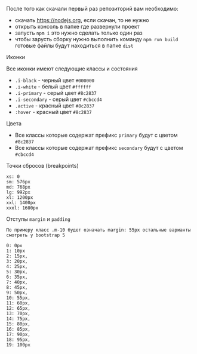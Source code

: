 После того как скачали первый раз репозиторий вам необходимо:

- скачать https://nodejs.org, если скачан, то не нужно
- открыть консоль в папке где развернули проект
- запусть `npm i` это нужно сделать только один раз
- чтобы зарусть сборку нужно выполнить команду `npm run build` готовые файлы будут находиться в папке `dist`

Иконки

Все иконки имеют следующие классы и состояния
- `.i-black` - черный цвет `#000000`
- `.i-white` - белый цвет `#ffffff`
- `.i-primary` - серый цвет `#8c2837`
- `.i-secondary` - серый цвет `#cbccd4`
- `.active` - красный цвет `#8c2837`
- `:hover` - красный цвет `#8c2837`

Цвета

- Все классы которые содержат префикс `primary` будут с цветом `#8c2837` 
- Все классы которые содержат префикс `secondary` будут с цветом `#cbccd4`

Точки сбросов (breakpoints)
~~~~
xs: 0
sm: 576px
md: 768px
lg: 992px
xl: 1200px
xxl: 1400px
xxxl: 1600px
~~~~ 

Отступы `margin` и `padding`
~~~~
По примеру класс .m-10 будет означать margin: 55px остальные варианты смотреть у bootstrap 5

0: 0px
1: 10px
2: 15px,
3: 20px,
4: 25px,
5: 30px,
6: 35px,
7: 40px,
8: 45px,
9: 50px,
10: 55px,
11: 60px,
12: 65px,
13: 70px,
14: 75px,
15: 80px,
16: 85px,
17: 90px,
18: 95px,
19: 100px
~~~~ 
